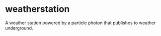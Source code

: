 # weatherstation
A weather station powered by a particle photon that publishes to weather underground.
